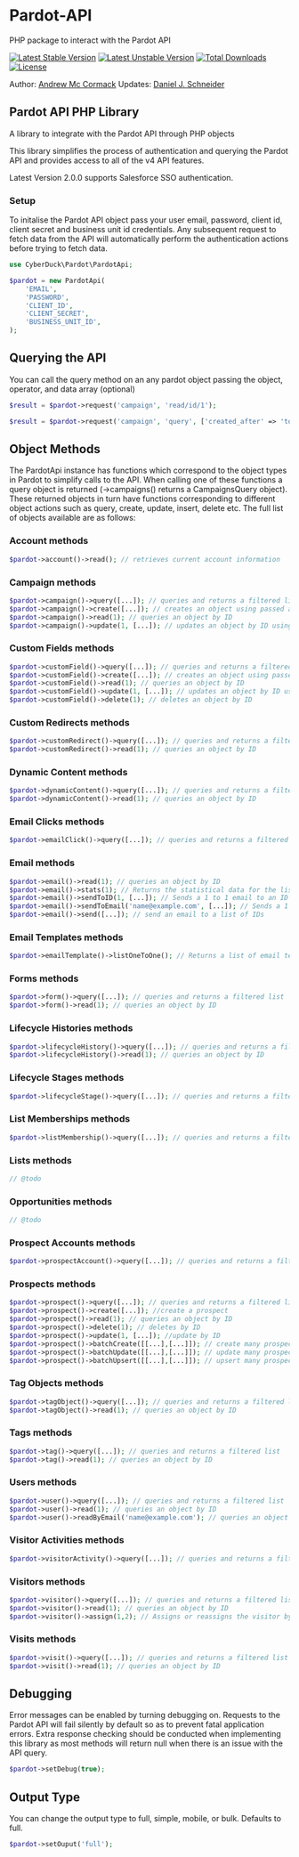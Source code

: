 # Pardot-API
PHP package to interact with the Pardot API

[![Latest Stable Version](https://poser.pugx.org/colorado-public-radio/pardot-api/v/stable)](https://packagist.org/packages/colorado-public-radio/pardot-api)
[![Latest Unstable Version](https://poser.pugx.org/colorado-public-radio/pardot-api/v/unstable)](https://packagist.org/packages/cyber-duck/pardot-api)
[![Total Downloads](https://poser.pugx.org/colorado-public-radio/pardot-api/downloads)](https://packagist.org/packages/colorado-public-radio/pardot-api)
[![License](https://poser.pugx.org/colorado-public-radio/pardot-api/license)](https://packagist.org/packages/colorado-public-radio/pardot-api)

Author: [Andrew Mc Cormack](https://github.com/Andrew-Mc-Cormack)
Updates: [Daniel J. Schneider](https://github.com/schneidan)

## Pardot API PHP Library

A library to integrate with the Pardot API through PHP objects

This library simplifies the process of authentication and querying the Pardot API and provides access to all of the v4 API features. 

Latest Version 2.0.0 supports Salesforce SSO authentication.

### Setup

To initalise the Pardot API object pass your user email, password, client id, client secret and business unit id credentials.
Any subsequent request to fetch data from the API will automatically perform the authentication actions before trying to fetch data.

```php
use CyberDuck\Pardot\PardotApi;

$pardot = new PardotApi(
    'EMAIL',
    'PASSWORD',
    'CLIENT_ID',
    'CLIENT_SECRET',
    'BUSINESS_UNIT_ID',
);
```

## Querying the API

You can call the query method on an any pardot object passing the object, operator, and data array (optional)

```php
$result = $pardot->request('campaign', 'read/id/1');

$result = $pardot->request('campaign', 'query', ['created_after' => 'today']);
```

## Object Methods

The PardotApi instance has functions which correspond to the object types in Pardot to simplify calls to the API.
When calling one of these functions a query object is returned (->campaigns() returns a CampaignsQuery object).
These returned objects in turn have functions corresponding to different object actions such as query, create, update, insert, delete etc.
The full list of objects available are as follows:

### Account methods

```php
$pardot->account()->read(); // retrieves current account information
```

### Campaign methods

```php
$pardot->campaign()->query([...]); // queries and returns a filtered list
$pardot->campaign()->create([...]); // creates an object using passed array data
$pardot->campaign()->read(1); // queries an object by ID
$pardot->campaign()->update(1, [...]); // updates an object by ID using passed array data 
```

### Custom Fields methods

```php
$pardot->customField()->query([...]); // queries and returns a filtered list
$pardot->customField()->create([...]); // creates an object using passed array data
$pardot->customField()->read(1); // queries an object by ID
$pardot->customField()->update(1, [...]); // updates an object by ID using passed array data 
$pardot->customField()->delete(1); // deletes an object by ID
```

### Custom Redirects methods

```php
$pardot->customRedirect()->query([...]); // queries and returns a filtered list
$pardot->customRedirect()->read(1); // queries an object by ID
```

### Dynamic Content methods

```php
$pardot->dynamicContent()->query([...]); // queries and returns a filtered list
$pardot->dynamicContent()->read(1); // queries an object by ID
```

### Email Clicks methods

```php
$pardot->emailClick()->query([...]); // queries and returns a filtered list
```

### Email methods

```php
$pardot->email()->read(1); // queries an object by ID
$pardot->email()->stats(1); // Returns the statistical data for the list email 
$pardot->email()->sendToID(1, [...]); // Sends a 1 to 1 email to an ID using an array of email config / data
$pardot->email()->sendToEmail('name@example.com', [...]); // Sends a 1 to 1 email to a email address an array of email config / data
$pardot->email()->send([...]); // send an email to a list of IDs
```

### Email Templates methods

```php
$pardot->emailTemplate()->listOneToOne(); // Returns a list of email templates used in 1 to 1 emails
```

### Forms methods

```php
$pardot->form()->query([...]); // queries and returns a filtered list
$pardot->form()->read(1); // queries an object by ID
```

### Lifecycle Histories methods

```php
$pardot->lifecycleHistory()->query([...]); // queries and returns a filtered list
$pardot->lifecycleHistory()->read(1); // queries an object by ID
```

### Lifecycle Stages methods

```php
$pardot->lifecycleStage()->query([...]); // queries and returns a filtered list
```

### List Memberships methods

```php
$pardot->listMembership()->query([...]); // queries and returns a filtered list
```

### Lists methods

```php
// @todo
```

### Opportunities methods

```php
// @todo
```

### Prospect Accounts methods

```php
$pardot->prospectAccount()->query([...]); // queries and returns a filtered list
```

### Prospects methods

```php
$pardot->prospect()->query([...]); // queries and returns a filtered list
$pardot->prospect()->create([...]); //create a prospect
$pardot->prospect()->read(1); // queries an object by ID
$pardot->prospect()->delete(1); // deletes by ID
$pardot->prospect()->update(1, [...]); //update by ID
$pardot->prospect()->batchCreate([[...],[...]]); // create many prospects, returns success response
$pardot->prospect()->batchUpdate([[...],[...]]); // update many prospects, returns success response
$pardot->prospect()->batchUpsert([[...],[...]]); // upsert many prospects, returns success response
```
### Tag Objects methods

```php
$pardot->tagObject()->query([...]); // queries and returns a filtered list
$pardot->tagObject()->read(1); // queries an object by ID
```

### Tags methods

```php
$pardot->tag()->query([...]); // queries and returns a filtered list
$pardot->tag()->read(1); // queries an object by ID
```

### Users methods

```php
$pardot->user()->query([...]); // queries and returns a filtered list
$pardot->user()->read(1); // queries an object by ID
$pardot->user()->readByEmail('name@example.com'); // queries an object by email
```

### Visitor Activities methods

```php
$pardot->visitorActivity()->query([...]); // queries and returns a filtered list
```

### Visitors methods

```php
$pardot->visitor()->query([...]); // queries and returns a filtered list
$pardot->visitor()->read(1); // queries an object by ID
$pardot->visitor()->assign(1,2); // Assigns or reassigns the visitor by ID to a prospect ID.
```

### Visits methods

```php
$pardot->visit()->query([...]); // queries and returns a filtered list
$pardot->visit()->read(1); // queries an object by ID
```

## Debugging

Error messages can be enabled by turning debugging on. Requests to the Pardot API will fail silently by default so as to prevent
fatal application errors. Extra response checking should be conducted when implementing this library as most methods will return
null when there is an issue with the API query.

```php
$pardot->setDebug(true);
```

## Output Type

You can change the output type to full, simple, mobile, or bulk. Defaults to full.

```php
$pardot->setOuput('full');
```

